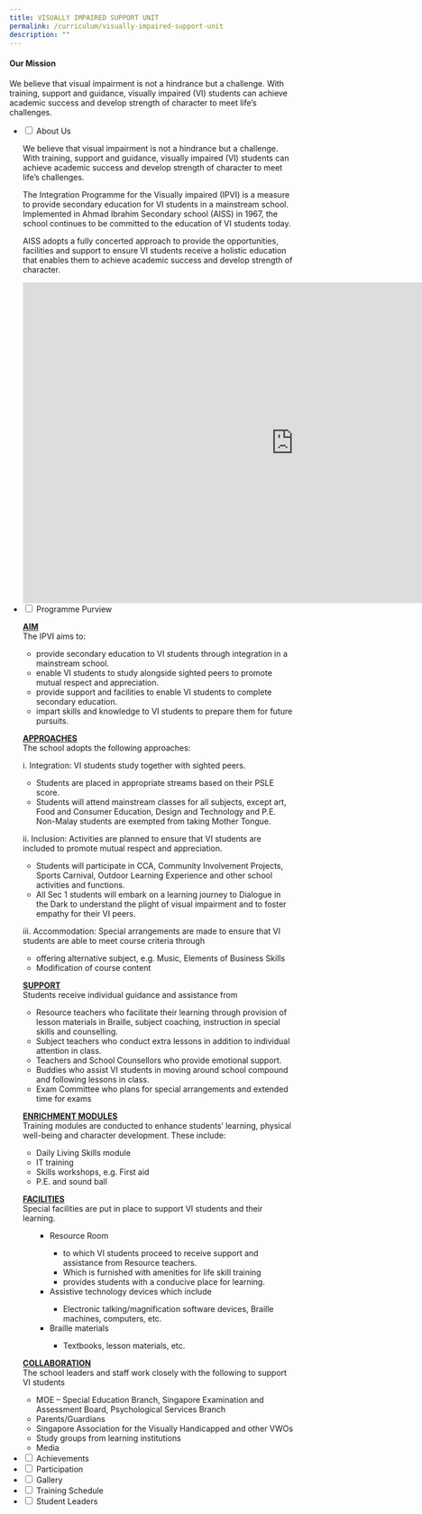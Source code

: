 ```yaml
---
title: VISUALLY IMPAIRED SUPPORT UNIT
permalink: /curriculum/visually-impaired-support-unit
description: ""
---
```

<h4><strong>Our Mission</strong></h4>
<p>We believe that visual impairment is not a hindrance but a challenge. With training, support and guidance, visually impaired (VI) students can achieve academic success and develop strength of character to meet life&rsquo;s challenges.</p>
<ul class="jekyllcodex_accordion">
<li><input id="accordion1" type="checkbox" /> <label for="accordion1">About Us</label>
<div>
<p>We believe that visual impairment is not a hindrance but a challenge. With training, support and guidance, visually impaired (VI) students can achieve academic success and develop strength of character to meet life&rsquo;s challenges.</p>
<p>The Integration Programme for the Visually impaired (IPVI) is a measure to provide secondary education for VI students in a mainstream school. Implemented in Ahmad Ibrahim Secondary school (AISS) in 1967, the school continues to be committed to the education of VI students today.</p>
<p>AISS adopts a fully concerted approach to provide the opportunities, facilities and support to ensure VI students receive a holistic education that enables them to achieve academic success and develop strength of character.</p>
<iframe src="https://docs.google.com/presentation/d/e/2PACX-1vTfE4pyku2NRNRcTxKN6BZJZZBuJVPdWYQBXiQSncVWwoyWsN-9NwnuVxwbNKfbyZZHm_q8NqlP1wsI/embed?start=false&loop=false&delayms=5000" frameborder="0" width="960" height="569" allowfullscreen="true"></iframe>
</div>
</li>
<li><input id="accordion2" type="checkbox" /> <label for="accordion2">Programme Purview</label>
<div>
<p><strong><u>AIM<br /></u></strong>The IPVI aims to:</p>
<ul>
<li>provide secondary education to VI students through integration in a mainstream school.</li>
<li>enable VI students to study alongside sighted peers to promote mutual respect and appreciation.</li>
<li>provide support and facilities to enable VI students to complete secondary education.</li>
<li>impart skills and knowledge to VI students to prepare them for future pursuits.</li>
</ul>
<p><strong><u>APPROACHES<br /></u></strong>The school adopts the following approaches:</p>
<p>i. Integration: VI students study together with sighted peers.</p>
<ul>
<li>Students are placed in appropriate streams based on their PSLE score.</li>
<li>Students will attend mainstream classes for all subjects, except art, Food and Consumer Education, Design and Technology and P.E. Non-Malay students are exempted from taking Mother Tongue.</li>
</ul>
<p>ii. Inclusion: Activities are planned to ensure that VI students are included to promote mutual respect and appreciation.</p>
<ul>
<li>Students will participate in CCA, Community Involvement Projects, Sports Carnival, Outdoor Learning Experience and other school activities and functions.</li>
<li>All Sec 1 students will embark on a learning journey to Dialogue in the Dark to understand the plight of visual impairment and to foster empathy for their VI peers.</li>
</ul>
<p>iii. Accommodation: Special arrangements are made to ensure that VI students are able to meet course criteria through</p>
<ul>
<li>offering alternative subject, e.g. Music, Elements of Business Skills</li>
<li>Modification of course content</li>
</ul>
<p><strong><u>SUPPORT<br /></u></strong>Students receive individual guidance and assistance from<strong><u><br /></u></strong></p>
<ul>
<li>Resource teachers who facilitate their learning through provision of lesson materials in Braille, subject coaching, instruction in special skills and counselling.</li>
<li>Subject teachers who conduct extra lessons in addition to individual attention in class.</li>
<li>Teachers and School Counsellors who provide emotional support.</li>
<li>Buddies who assist VI students in moving around school compound and following lessons in class.</li>
<li>Exam Committee who plans for special arrangements and extended time for exams</li>
</ul>
<p><strong><u>ENRICHMENT MODULES<br /></u></strong>Training modules are conducted to enhance students&rsquo; learning, physical well-being and character development. These include:</p>
<ul>
<li>Daily Living Skills module</li>
<li>IT training</li>
<li>Skills workshops, e.g. First aid</li>
<li>P.E. and sound ball</li>
</ul>
<p><strong><u>FACILITIES<br /></u></strong>Special facilities are put in place to support VI students and their learning.</p>
<ul>
<ul>
<li>Resource Room</li>
<ul>
<li>to which VI students proceed to receive support and assistance from Resource teachers.</li>
<li>Which is furnished with amenities for life skill training</li>
<li>provides students with a conducive place for learning.</li>
</ul>
<li>Assistive technology devices which include</li>
<ul>
<li>Electronic talking/magnification software devices, Braille machines, computers, etc.</li>
</ul>
<li>Braille materials</li>
<ul>
<li>Textbooks, lesson materials, etc.</li>
</ul>
</ul>
</ul>
<p><strong><u>COLLABORATION<br /></u></strong>The school leaders and staff work closely with the following to support VI students</p>
<ul>
<li>MOE &ndash; Special Education Branch, Singapore Examination and Assessment Board, Psychological Services Branch</li>
<li>Parents/Guardians</li>
<li>Singapore Association for the Visually Handicapped and other VWOs</li>
<li>Study groups from learning institutions</li>
<li>Media</li>
</ul>
</div>
</li>
<li><input id="accordion3" type="checkbox" /> <label for="accordion3">Achievements</label>
<div>

</div>
</li>
<li><input id="accordion4" type="checkbox" /> <label for="accordion4">Participation</label>
<div>

</div>
</li>
<li><input id="accordion5" type="checkbox" /> <label for="accordion5">Gallery</label>
<div>

</div>
</li>
<li><input id="accordion6" type="checkbox" /> <label for="accordion6">Training Schedule</label>
<div>

</div>
</li>
<li><input id="accordion7" type="checkbox" /> <label for="accordion7">Student Leaders</label>
<div>

</div>
</li>
</ul>